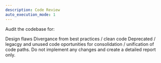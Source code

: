 ```yaml
---
description: Code Review
auto_execution_mode: 1
---
```


Audit the codebase for:

Design flaws
Divergance from best practices / clean code
Deprecated / legacgy and unused code
oportunities for consolidation / unification of code paths.
Do not implement any changes and create a detailed report only.